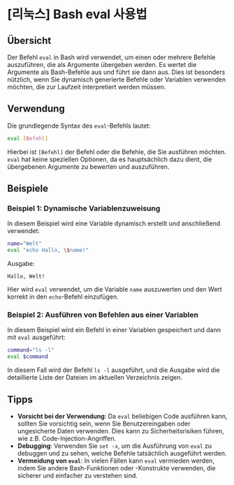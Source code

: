 # [리눅스] Bash eval 사용법

## Übersicht
Der Befehl `eval` in Bash wird verwendet, um einen oder mehrere Befehle auszuführen, die als Argumente übergeben werden. Es wertet die Argumente als Bash-Befehle aus und führt sie dann aus. Dies ist besonders nützlich, wenn Sie dynamisch generierte Befehle oder Variablen verwenden möchten, die zur Laufzeit interpretiert werden müssen.

## Verwendung
Die grundlegende Syntax des `eval`-Befehls lautet:

```bash
eval [Befehl]
```

Hierbei ist `[Befehl]` der Befehl oder die Befehle, die Sie ausführen möchten. `eval` hat keine speziellen Optionen, da es hauptsächlich dazu dient, die übergebenen Argumente zu bewerten und auszuführen.

## Beispiele

### Beispiel 1: Dynamische Variablenzuweisung
In diesem Beispiel wird eine Variable dynamisch erstellt und anschließend verwendet:

```bash
name="Welt"
eval "echo Hallo, \$name!"
```

Ausgabe:
```
Hallo, Welt!
```

Hier wird `eval` verwendet, um die Variable `name` auszuwerten und den Wert korrekt in den `echo`-Befehl einzufügen.

### Beispiel 2: Ausführen von Befehlen aus einer Variablen
In diesem Beispiel wird ein Befehl in einer Variablen gespeichert und dann mit `eval` ausgeführt:

```bash
command="ls -l"
eval $command
```

In diesem Fall wird der Befehl `ls -l` ausgeführt, und die Ausgabe wird die detaillierte Liste der Dateien im aktuellen Verzeichnis zeigen.

## Tipps
- **Vorsicht bei der Verwendung**: Da `eval` beliebigen Code ausführen kann, sollten Sie vorsichtig sein, wenn Sie Benutzereingaben oder ungesicherte Daten verwenden. Dies kann zu Sicherheitsrisiken führen, wie z.B. Code-Injection-Angriffen.
- **Debugging**: Verwenden Sie `set -x`, um die Ausführung von `eval` zu debuggen und zu sehen, welche Befehle tatsächlich ausgeführt werden.
- **Vermeidung von `eval`**: In vielen Fällen kann `eval` vermieden werden, indem Sie andere Bash-Funktionen oder -Konstrukte verwenden, die sicherer und einfacher zu verstehen sind.